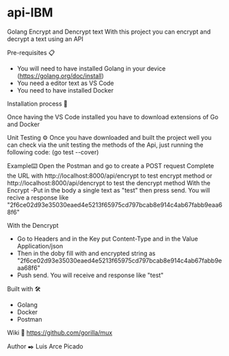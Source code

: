 # api-IBM

Golang Encrypt and Dencrypt text
With this project you can encrypt and decrypt a text using an API 

Pre-requisites 📋
- You will need to have installed Golang in your device (https://golang.org/doc/install)
- You need a editor text as VS Code
- You need to have installed Docker


Installation process 🔧

Once having the VS Code installed you have to download extensions of Go and Docker

Unit Testing ⚙️
Once you have downloaded and built the project well you can check via the unit testing the methods of the Api, just running the following code:
(go test --cover)

Example⌨️
Open the Postman and go to create a POST request
Complete the URL with http://localhost:8000/api/encrypt to test encrypt method or http://localhost:8000/api/dencrypt to test the dencrypt method
With the Encrypt
-Put in the body a single text as "test" then press send. You will recive a response like "2f6ce02d93e35030eaed4e5213f65975cd797bcab8e914c4ab67fabb9eaa68f6"

With the Dencrypt 
- Go to Headers and in the Key put Content-Type and in the Value Application/json
- Then in the doby fill with and encrypted string as "2f6ce02d93e35030eaed4e5213f65975cd797bcab8e914c4ab67fabb9eaa68f6" 
- Push send. You will receive and response like "test" 


Built with 🛠️
- Golang 
- Docker
- Postman


Wiki 📖
https://github.com/gorilla/mux


Author ✒️
Luis Arce Picado
